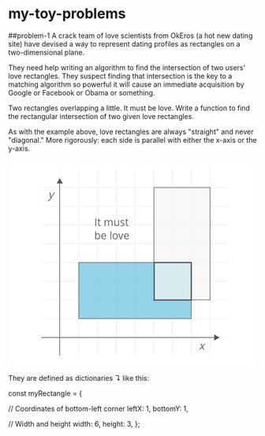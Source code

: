 # my-toy-problems

##problem-1
A crack team of love scientists from OkEros (a hot new dating site) have devised a way to represent dating profiles as rectangles on a two-dimensional plane.

They need help writing an algorithm to find the intersection of two users' love rectangles. They suspect finding that intersection is the key to a matching algorithm so powerful it will cause an immediate acquisition by Google or Facebook or Obama or something.

Two rectangles overlapping a little. It must be love.
Write a function to find the rectangular intersection of two given love rectangles.

As with the example above, love rectangles are always "straight" and never "diagonal." More rigorously: each side is parallel with either the x-axis or the y-axis.

![alt text](image.png)

They are defined as dictionaries ↴ like this:

  const myRectangle = {

  // Coordinates of bottom-left corner
  leftX: 1,
  bottomY: 1,

  // Width and height
  width: 6,
  height: 3,
};